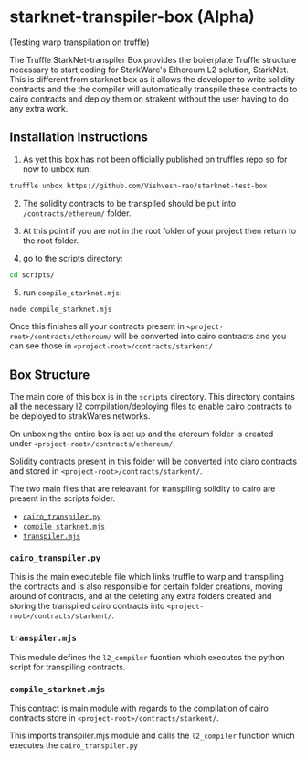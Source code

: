 # starknet-transpiler-box (Alpha)

(Testing warp transpilation on truffle)

The Truffle StarkNet-transpiler Box provides the boilerplate Truffle structure necessary to start coding for StarkWare's Ethereum L2 solution, StarkNet. This is different from starknet box as it allows the developer to write solidity contracts and the the compiler will automatically transpile these contracts to cairo contracts and deploy them on strakent without the user having to do any extra work.

## Installation Instructions

1. As yet this box has not been officially published on truffles repo so for now to unbox run:

```bash
truffle unbox https://github.com/Vishvesh-rao/starknet-test-box
```
2. The solidity contracts to be transpiled should be put into `/contracts/ethereum/` folder.

3. At this point if you are not in the root folder of your project then return to the root folder.

4. go to the scripts directory:
```bash
cd scripts/ 
```
5. run `compile_starknet.mjs`:
```bash
node compile_starknet.mjs
```

Once this finishes all your contracts present in `<project-root>/contracts/ethereum/` will be converted into cairo contracts and you can see those in `<project-root>/contracts/starkent/`

## Box Structure

The main core of this box is in the `scripts` directory. This directory contains all the necessary l2 compilation/deploying files to enable cairo contracts to be deployed to strakWares networks.

On unboxing the entire box is set up and the etereum folder is created under `<project-root>/contracts/ethereum/`.

Solidity contracts present in this folder will be converted into ciaro contracts and stored in `<project-root>/contracts/starkent/`.

The two main files that are releavant for transpiling solidity to cairo are present in the scripts folder.
- [`cairo_transpiler.py`](https://github.com/Vishvesh-rao/starknet-test-box/blob/main/scripts/cairo_transpiler.py)
- [`compile_starknet.mjs`](https://github.com/Vishvesh-rao/starknet-test-box/blob/main/scripts/compile_starknet.mjs)
- [`transpiler.mjs`](https://github.com/Vishvesh-rao/starknet-test-box/blob/main/scripts/transpiler.mjs)

### `cairo_transpiler.py`

This is the main executeble file which links truffle to warp and transpiling the contracts and is also responsible for certain folder creations, moving around of contracts, and at the deleting any extra folders created and storing the transpiled cairo contracts into `<project-root>/contracts/starkent/`.

### `transpiler.mjs`

This module defines the `l2_compiler` fucntion which executes the python script for transpiling contracts.


### `compile_starknet.mjs`

This contract is main module with regards to the compilation of cairo contracts store in `<project-root>/contracts/starkent/`.

This imports transpiler.mjs module and calls the `l2_compiler` function which executes the `cairo_transpiler.py`

